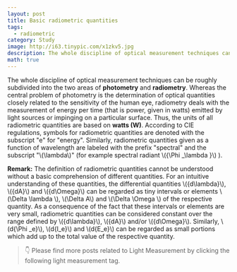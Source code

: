 ```yaml
---
layout: post
title: Basic radiometric quantities
tags:
  - radiometric
category: Study
image: http://i63.tinypic.com/x1zkv5.jpg
description: The whole discipline of optical measurement techniques can be roughly subdivided into the two areas of photometry and radiometry. Whereas the central problem of photometry is the determination of optical quantities closely related to the sensitivity of the human eye, radiometry deals with the measurement of energy per time (that is power, given in watts) emitted by light sources or impinging on a particular surface. Thus, the units of all radiometric quantities are based on watts (W).
math: true
---
```


The whole discipline of optical measurement techniques can be roughly subdivided into the two areas of **photometry** and **radiometry**. Whereas the central problem of photometry is the determination of optical quantities closely related to the sensitivity of the human eye, radiometry deals with the measurement of energy per time (that is power, given in watts) emitted by light sources or impinging on a particular surface. Thus, the units of all radiometric quantities are based on **watts (W)**. According to CIE regulations, symbols for radiometric quantities are denoted with the subscript "e" for "energy". Similarly, radiometric quantities given as a function of wavelength are labeled with the prefix "spectral" and the subscript "\\(\lambda\\)" (for example spectral radiant \\({\Phi _\lambda }\\) ).

**Remark:** The definition of radiometric quantities cannot be understood without a basic comprehension of different quantities. For an intuitive understanding of these quantities, the differential quantities \\({d\lambda}\\), \\({dA}\\) and \\({d\Omega}\\) can be regarded as tiny intervals or elements \\(\Delta \lambda \\), \\(\Delta A\\) and \\(\Delta \Omega \\) of the respective quantity. As a consequence of the fact that these intervals or elements are very small, radiometric quantities can be considered constant over the range defined by \\({d\lambda}\\), \\({dA}\\) and/or \\({d\Omega}\\). Similarly, \\(d{\Phi _e}\\), \\(d{I_e}\\) and \\(d{E_e}\\) can be regarded as small portions which add up to the total value of the respective quantity.

>👇 Please find more posts related to Light Measurement by clicking the following light measurement tag.
